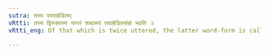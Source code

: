 ```yaml
---
sutra: तस्य परमाम्रेडितम्
vRtti: तस्य द्विरुक्तस्य यत्परं शब्दरूपं तदाम्रेडितसंज्ञं भवति ॥
vRtti_eng: Of that which is twice uttered, the latter word-form is called _amredita_ (repeated).

---
```

